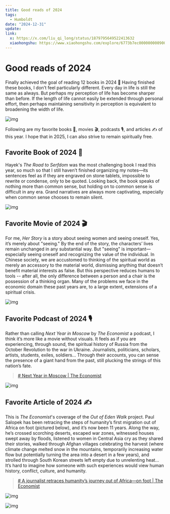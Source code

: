 ```yaml
---
title: Good reads of 2024
tags:
  - Humboldt
date: "2024-12-31"
update: 
link:
  x: https://x.com/liu_qi_long/status/1879795649522413632
  xiaohongshu: https://www.xiaohongshu.com/explore/6773b7ec000000000900fe40?xsec_token=ABQaEr8Mh7g0-Ezhvs0VqOJOEIzXxdKBa0aq5GsNColxc=&xsec_source=pc_user
---
```


# Good reads of 2024

Finally achieved the goal of reading 12 books in 2024 🎯 Having finished these books, I don’t feel particularly different. Every day in life is still the same as always. But perhaps my perception of life has become sharper than before. If the length of life cannot easily be extended through personal effort, then perhaps maintaining sensitivity in perception is equivalent to broadening the width of life.

![img](/img/good-reads-2024.jpeg)

Following are my favorite books 📖, movies 🎬, podcasts 🎙️, and articles ✍️ of this year. I hope that in 2025, I can also strive to remain spiritually free.

## Favorite Book of 2024 📖

Hayek's *The Road to Serfdom* was the most challenging book I read this year, so much so that I still haven’t finished organizing my notes—its sentences feel as if they are engraved on stone tablets, impossible to rewrite or condense, only to be quoted. Looking back, the book speaks of nothing more than common sense, but holding on to common sense is difficult in any era. Grand narratives are always more captivating, especially when common sense chooses to remain silent.

![img](/img/the-road-to-serfdom.jpg)

## Favorite Movie of 2024 🎬

For me, *Her Story* is a story about seeing women and seeing oneself. Yes, it’s merely about "seeing." By the end of the story, the characters’ lives remain unchanged in any substantial way. But "seeing" is important—especially seeing oneself and recognizing the value of the individual. In Chinese society, we are accustomed to thinking of the spiritual world as merely an accessory to the material world, dismissing anything that doesn’t benefit material interests as false. But this perspective reduces humans to tools -- after all, the only difference between a person and a chair is the possession of a thinking organ. Many of the problems we face in the economic domain these past years are, to a large extent, extensions of a spiritual crisis.

![img](/img/her-story.jpg)

## Favorite Podcast of 2024 🎙️

Rather than calling *Next Year in Moscow* by *The Economist* a podcast, I think it’s more like a movie without visuals. It feels as if you are experiencing, through sound, the spiritual history of Russia from the October Revolution to the war in Ukraine. Journalists, politicians, scholars, artists, students, exiles, soldiers... Through their accounts, you can sense the presence of a giant hand from the past, still plucking the strings of this nation’s fate.

> [# Next Year in Moscow | The Economist](https://www.economist.com/audio/podcasts/next-year-in-moscow)

![img](/img/next-year-in-moscow.jpg)

## Favorite Article of 2024 ✍️

This is *The Economist*'s coverage of the *Out of Eden Walk* project. Paul Salopek has been retracing the steps of humanity’s first migration out of Africa on foot (pictured below), and it’s now been 11 years. Along the way, he’s crossed scorching deserts, escaped war zones, witnessed houses swept away by floods, listened to women in Central Asia cry as they shared their stories, walked through Afghan villages celebrating the harvest (where climate change melted snow in the mountains, temporarily increasing water flow but potentially turning the area into a desert in a few years), and strolled through South Korean streets left empty due to unrelenting heat... It’s hard to imagine how someone with such experiences would view human history, conflict, culture, and humanity.

> [# A journalist retraces humanity’s journey out of Africa—on foot | The Economist](https://www.economist.com/christmas-specials/2024/12/19/a-journalist-retraces-humanitys-journey-out-of-africa-on-foot)

![img](/img/out-of-eden-walk-route.jpg)

![img](/img/out-of-eden-walk.jpg)